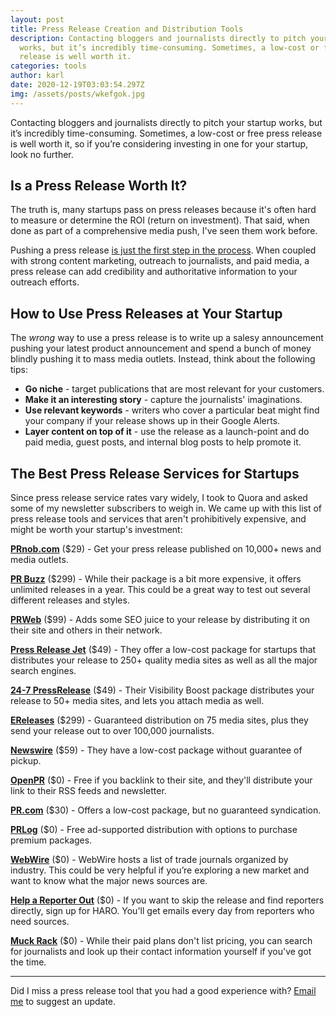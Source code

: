 ```yaml
---
layout: post
title: Press Release Creation and Distribution Tools
description: Contacting bloggers and journalists directly to pitch your startup
  works, but it’s incredibly time-consuming. Sometimes, a low-cost or free press
  release is well worth it.
categories: tools
author: karl
date: 2020-12-19T03:03:54.297Z
img: /assets/posts/wkefgok.jpg
---
```

Contacting bloggers and journalists directly to pitch your startup works, but it’s incredibly time-consuming. Sometimes, a low-cost or free press release is well worth it, so if you’re considering investing in one for your startup, look no further.

## Is a Press Release Worth It?
The truth is, many startups pass on press releases because it's often hard to measure or determine the ROI (return on investment). That said, when done as part of a comprehensive media push, I've seen them work before.

Pushing a press release [is just the first step in the process](https://publicize.co/guides/example-press-releases/). When coupled with strong content marketing, outreach to journalists, and paid media, a press release can add credibility and authoritative information to your outreach efforts.

<!-- signup -->

## How to Use Press Releases at Your Startup
The _wrong_ way to use a press release is to write up a salesy announcement pushing your latest product announcement and spend a bunch of money blindly pushing it to mass media outlets. Instead, think about the following tips:

- **Go niche** - target publications that are most relevant for your customers.
- **Make it an interesting story** - capture the journalists' imaginations.
- **Use relevant keywords** - writers who cover a particular beat might find your company if your release shows up in their Google Alerts.
- **Layer content on top of it** - use the release as a launch-point and do paid media, guest posts, and internal blog posts to help promote it.

## The Best Press Release Services for Startups
Since press release service rates vary widely, I took to Quora and asked some of my newsletter subscribers to weigh in. We came up with this list of press release tools and services that aren't prohibitively expensive, and might be worth your startup's investment:

**[PRnob.com](http://www.prnob.com/)** ($29) - Get your press release published on 10,000+ news and media outlets.

**[PR Buzz](https://www.prbuzz.com/)** ($299) - While their package is a bit more expensive, it offers unlimited releases in a year. This could be a great way to test out several different releases and styles.

**[PRWeb](http://service.prweb.com/home/)** ($99) - Adds some SEO juice to your release by distributing it on their site and others in their network.

**[Press Release Jet](https://pressreleasejet.com/)** ($49) - They offer a low-cost package for startups that distributes your release to 250+ quality media sites as well as all the major search engines.

**[24-7 PressRelease](http://www.24-7pressrelease.com/)** ($49) - Their Visibility Boost package distributes your release to 50+ media sites, and lets you attach media as well.

**[EReleases](https://www.ereleases.com/)** ($299) - Guaranteed distribution on 75 media sites, plus they send your release out to over 100,000 journalists.

**[Newswire](https://www.newswire.com/)** ($59) - They have a low-cost package without guarantee of pickup.

**[OpenPR](https://www.openpr.com/)** ($0) - Free if you backlink to their site, and they'll distribute your link to their RSS feeds and newsletter.

**[PR.com](http://www.pr.com/)** ($30) - Offers a low-cost package, but no guaranteed syndication.

**[PRLog](https://www.prlog.org/)** ($0) - Free ad-supported distribution with options to purchase premium packages.

**[WebWire](https://www.webwire.com/IndustryList.asp)** ($0) - WebWire hosts a list of trade journals organized by industry. This could be very helpful if you’re exploring a new market and want to know what the major news sources are.

**[Help a Reporter Out](https://www.helpareporter.com/)** ($0) - If you want to skip the release and find reporters directly, sign up for HARO. You'll get emails every day from reporters who need sources.

**[Muck Rack](https://muckrack.com/)** ($0) - While their paid plans don't list pricing, you can search for journalists and look up their contact information yourself if you've got the time.

-----

Did I miss a press release tool that you had a good experience with? [Email me](mailto:karl@draft.dev) to suggest an update.

